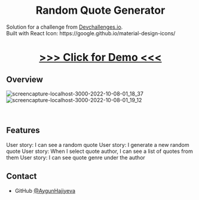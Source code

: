 <h1 align="center">Random Quote Generator</h1>

<div >
   Solution for a challenge from  <a href="http://devchallenges.io" target="_blank">Devchallenges.io</a>.
  
</div>
 Built with React
Icon: https://google.github.io/material-design-icons/


<div align="center">
  <h1>
    <a href="https://randomquotegeneratordev.onrender.com/">
      >>> Click for Demo <<<
    </a>
  </h1>
</div>


## Overview
![screencapture-localhost-3000-2022-10-08-01_18_37](https://user-images.githubusercontent.com/99952793/194765423-c059cf9c-c454-4c1f-abce-78bb8b3fbb33.png)
![screencapture-localhost-3000-2022-10-08-01_19_12](https://user-images.githubusercontent.com/99952793/194765426-48ab7422-aea7-4028-8797-960158b1d99b.png)

   <br>


## Features

User story: I can see a random quote
User story: I generate a new random quote
User story: When I select quote author, I can see a list of quotes from them
User story: I can see quote genre under the author




## Contact

- GitHub [@AygunHajiyeva](https://https://github.com/AygunHajiyeva)
